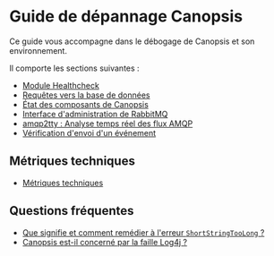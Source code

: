 # Guide de dépannage Canopsis

Ce guide vous accompagne dans le débogage de Canopsis et son environnement.

Il comporte les sections suivantes :

- [Module Healthcheck](../guide-utilisation/menu-administration/bilan-de-sante.md)
- [Requêtes vers la base de données](bdd-requetes-de-base/index.md)  
- [État des composants de Canopsis](etat-des-composants/index.md)  
- [Interface d'administration de RabbitMQ](rabbitmq-webui/index.md)  
- [amqp2tty : Analyse temps réel des flux AMQP](amqp2tty/index.md)  
- [Vérification d'envoi d'un événement](troubleshooting-evenement/index.md)


## Métriques techniques

- [Métriques techniques](metriques-techniques/index.md)

## Questions fréquentes

- [Que signifie et comment remédier à l'erreur `ShortStringTooLong` ?](faq/shortstringtoolong.md)
- [Canopsis est-il concerné par la faille Log4j ?](faq/log4j.md)
